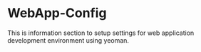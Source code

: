 WebApp-Config
=============

This is information section to setup settings for web application development environment using yeoman.
